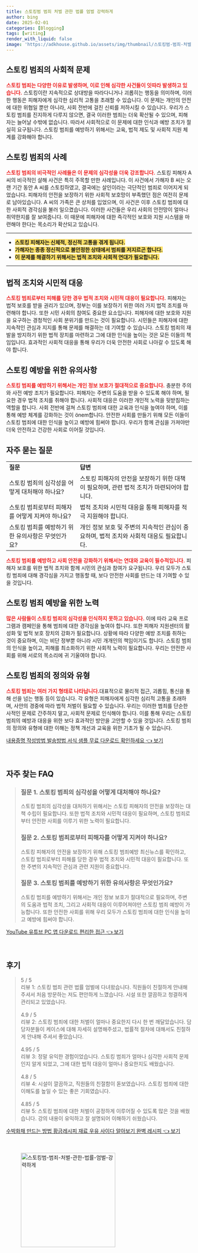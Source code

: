 ```yaml
---
title: 스토킹범 범죄 처벌 관한 법률 엄벌 강력하게
author: bing
date: 2025-02-01
categories: [Blogging]
tags: [writing]
render_with_liquid: false
image: 'https://adkhouse.github.io/assets/img/thumbnail/스토킹범-범죄-처벌-관한-법률-엄벌-강력하게.webp'
---
```



<h2 id='스토킹 범죄의 사회적 문제'>스토킹 범죄의 사회적 문제</h2>

<p><b><span style="color: #ee2323;">스토킹 범죄는 다양한 이유로 발생하며, 이로 인해 심각한 사건들이 잇따라 발생하고 있습니다.</span></b> 스토킹이란 지속적으로 상대방을 따라다니거나 괴롭히는 행동을 의미하며, 이러한 행동은 피해자에게 심각한 심리적 고통을 초래할 수 있습니다. 이 문제는 개인의 안전에 대한 위협일 뿐만 아니라, 사회 전반에 걸친 신뢰를 저하시킬 수 있습니다. 우리가 스토킹 범죄를 진지하게 다루지 않으면, 결국 이러한 범죄는 더욱 확산될 수 있으며, 피해자는 늘어날 수밖에 없습니다. 따라서 사회적으로 이 문제에 대한 인식과 예방 조치가 절실히 요구됩니다. 스토킹 범죄를 예방하기 위해서는 교육, 법적 제도 및 사회적 지원 체계를 강화해야 합니다.</p>

<h2 id='스토킹 범죄의 사례'>스토킹 범죄의 사례</h2>

<p><b><span style="color: #ee2323;">스토킹 범죄의 비극적인 사례들은 이 문제의 심각성을 더욱 강조합니다.</span></b> 스토킹 피해자 A 씨의 비극적인 살해 사건은 특히 주목할 만한 사례입니다. 이 사건에서 가해자 B 씨는 오랜 기간 동안 A 씨를 스토킹하였고, 결국에는 살인이라는 극단적인 범죄로 이어지게 되었습니다. 피해자의 안전을 보장하기 위한 사회적 보호망이 부족했던 점은 여전히 문제로 남아있습니다. A 씨의 가족은 큰 상처를 입었으며, 이 사건은 이후 스토킹 범죄에 대한 사회적 경각심을 불러 일으켰습니다. 이러한 사건들은 우리 사회의 안전망이 얼마나 취약한지를 잘 보여줍니다. 이 때문에 피해자에 대한 즉각적인 보호와 지원 시스템을 마련해야 한다는 목소리가 확산되고 있습니다.</p>

<hr />

<ul>
    <li><b><span style="background-color: #ffe066;">스토킹 피해자는 신체적, 정신적 고통을 겪게 됩니다.</span></b></li>
    <li><b><span style="background-color: #ffe066;">가해자는 종종 정신적으로 불안정한 상태에서 범죄를 저지르곤 합니다.</span></b></li>
    <li><b><span style="background-color: #ffe066;">이 문제를 해결하기 위해서는 법적 조치와 사회적 연대가 필요합니다.</span></b></li>
</ul>

<hr />

<h2 id='법적 조치와 시민적 대응'>법적 조치와 시민적 대응</h2>

<p><b><span style="color: #ee2323;">스토킹 범죄로부터 피해를 당한 경우 법적 조치와 시민적 대응이 필요합니다.</span></b> 피해자는 법적 보호를 받을 권리가 있으며, 정부는 이를 보장하기 위한 여러 가지 법적 조치를 마련해야 합니다. 또한 시민 사회의 참여도 중요한 요소입니다. 피해자에 대한 보호와 지원을 요구하는 경청적인 사회 분위기를 만드는 것이 필요합니다. 시민들은 피해자에 대한 지속적인 관심과 지지를 통해 문제를 해결하는 데 기여할 수 있습니다. 스토킹 범죄의 재발을 방지하기 위한 법적 장치를 마련하고 그에 대한 인식을 높이는 것은 모든 이들의 책임입니다. 효과적인 사회적 대응을 통해 우리가 더욱 안전한 사회로 나아갈 수 있도록 해야 합니다.</p>

<h2 id='스토킹 예방을 위한 유의사항'>스토킹 예방을 위한 유의사항</h2>

<p><b><span style="color: #ee2323;">스토킹 범죄를 예방하기 위해서는 개인 정보 보호가 절대적으로 중요합니다.</span></b> 충분한 주의와 사전 예방 조치가 필요합니다. 피해자는 주변의 도움을 받을 수 있도록 해야 하며, 필요한 경우 법적 조치를 취해야 합니다. 사회적 대응은 이러한 개인적 노력을 뒷받침하는 역할을 합니다. 사회 전반에 걸쳐 스토킹 범죄에 대한 교육과 인식을 높여야 하며, 이를 통해 예방 체계를 강화하는 것이 önem합니다. 안전한 사회를 만들기 위해 모든 이들이 스토킹 범죄에 대한 인식을 높이고 예방에 힘써야 합니다. 우리가 함께 관심을 가져야만 더욱 안전하고 건강한 사회로 이어질 것입니다.</p>

<h2 id='자주 묻는 질문'>자주 묻는 질문</h2>

<table>
    <tr>
        <td><b>질문</b></td>
        <td><b>답변</b></td>
    </tr>
    <tr>
        <td>스토킹 범죄의 심각성을 어떻게 대처해야 하나요?</td>
        <td>스토킹 피해자의 안전을 보장하기 위한 대책이 필요하며, 관련 법적 조치가 마련되어야 합니다.</td>
    </tr>
    <tr>
        <td>스토킹 범죄로부터 피해자를 어떻게 지켜야 하나요?</td>
        <td>법적 조치와 시민적 대응을 통해 피해자를 적극 지원해야 합니다.</td>
    </tr>
    <tr>
        <td>스토킹 범죄를 예방하기 위한 유의사항은 무엇인가요?</td>
        <td>개인 정보 보호 및 주변의 지속적인 관심이 중요하며, 법적 조치와 사회적 대응도 필요합니다.</td>
    </tr>
</table>

<p><b><span style="color: #ee2323;">스토킹 범죄를 예방하고 사회 안전을 강화하기 위해서는 연대와 교육이 필수적입니다.</span></b> 피해자 보호를 위한 법적 조치와 함께 시민의 관심과 참여가 요구됩니다. 우리 모두가 스토킹 범죄에 대해 경각심을 가지고 행동할 때, 보다 안전한 사회를 만드는 데 기여할 수 있을 것입니다.</p>

<h2 id='스토킹 범죄 예방을 위한 노력'>스토킹 범죄 예방을 위한 노력</h2>

<p><b><span style="color: #ee2323;">많은 사람들이 스토킹 범죄의 심각성을 인식하지 못하고 있습니다.</span></b> 이에 따라 교육 프로그램과 캠페인을 통해 범죄에 대한 경각심을 높여야 합니다. 또한 피해자 지원센터의 활성화 및 법적 보호 장치의 강화가 필요합니다. 상황에 따라 다양한 예방 조치를 취하는 것이 중요하며, 이는 비단 정부뿐 아니라 시민 개개인의 책임이기도 합니다. 스토킹 범죄의 인식을 높이고, 피해를 최소화하기 위한 사회적 노력이 필요합니다. 우리는 안전한 사회를 위해 서로의 목소리에 귀 기울여야 합니다.</p>

<h2 id='스토킹 범죄의 정의와 유형'>스토킹 범죄의 정의와 유형</h2>

<p><b><span style="color: #ee2323;">스토킹 범죄는 여러 가지 형태로 나타납니다.</span></b>대표적으로 물리적 접근, 괴롭힘, 통신을 통해 선을 넘는 행동 등이 있습니다. 각 유형은 피해자에게 심각한 심리적 고통을 초래하며, 사안의 경중에 따라 법적 처벌이 필요할 수 있습니다. 우리는 이러한 범죄를 단순한 사적인 문제로 간주하지 말고, 사회적 문제로 인식해야 합니다. 이를 통해 우리는 스토킹 범죄의 예방과 대응을 위한 보다 효과적인 방안을 고안할 수 있을 것입니다. 스토킹 범죄의 정의와 유형에 대한 이해는 정책 개선과 교육을 위한 기초가 될 수 있습니다.</p>


<p><a class="click-button" title="내용증명 작성방법 발송방법 서식 샘플 무료 다운로드 확인하세요" href="https://adkhouse.github.io/posts/%EB%82%B4%EC%9A%A9%EC%A6%9D%EB%AA%85-%EC%9E%91%EC%84%B1%EB%B0%A9%EB%B2%95-%EB%B0%9C%EC%86%A1%EB%B0%A9%EB%B2%95-%EC%84%9C%EC%8B%9D-%EC%83%98%ED%94%8C-%EB%AC%B4%EB%A3%8C-%EB%8B%A4%EC%9A%B4%EB%A1%9C%EB%93%9C-%ED%99%95%EC%9D%B8%ED%95%98%EC%84%B8%EC%9A%94/" rel="dofollow">내용증명 작성방법 발송방법 서식 샘플 무료 다운로드 확인하세요 👈 보기</a></p><br>
<h2 id='자주_찾는_FAQ'>자주 찾는 FAQ</h2>
<div itemscope="" itemtype="https://schema.org/FAQPage"> 
<blockquote> 
<div itemscope="" itemprop="mainEntity" itemtype="https://schema.org/Question"> 
<h3 itemprop="name">질문 1. 스토킹 범죄의 심각성을 어떻게 대처해야 하나요?</h3> 
<div itemscope="" itemprop="acceptedAnswer" itemtype="https://schema.org/Answer"> 
<span itemprop="text"> 
<p>스토킹 범죄의 심각성을 대처하기 위해서는 스토킹 피해자의 안전을 보장하는 대책 수립이 필요합니다. 또한 법적 조치와 시민적 대응이 필요하며, 스토킹 범죄로부터 안전한 사회를 이루기 위한 노력이 필요합니다.</p> 
</span> 
</div> 
</div> 
<div itemscope="" itemprop="mainEntity" itemtype="https://schema.org/Question"> 
<h3 itemprop="name">질문 2. 스토킹 범죄로부터 피해자를 어떻게 지켜야 하나요?</h3> 
<div itemscope="" itemprop="acceptedAnswer" itemtype="https://schema.org/Answer"> 
<span itemprop="text"> 
<p>스토킹 피해자의 안전을 보장하기 위해 스토킹 범죄예방 최신뉴스를 확인하고, 스토킹 범죄로부터 피해를 당한 경우 법적 조치와 시민적 대응이 필요합니다. 또한 주변의 지속적인 관심과 관련 지원이 중요합니다.</p> 
</span> 
</div> 
</div> 
<div itemscope="" itemprop="mainEntity" itemtype="https://schema.org/Question"> 
<h3 itemprop="name">질문 3. 스토킹 범죄를 예방하기 위한 유의사항은 무엇인가요?</h3> 
<div itemscope="" itemprop="acceptedAnswer" itemtype="https://schema.org/Answer"> 
<span itemprop="text"> 
<p>스토킹 범죄를 예방하기 위해서는 개인 정보 보호가 절대적으로 필요하며, 주변의 도움과 법적 조치, 그리고 사회적 대응이 이루어져야만 스토킹 범죄 예방이 가능합니다. 또한 안전한 사회를 위해 우리 모두가 스토킹 범죄에 대한 인식을 높이고 예방에 힘써야 합니다.</p> 
</span> 
</div> 
</div> 
</blockquote> 
</div>
<p><a class="click-button" title="YouTube 유튜브 PC 앱 다운로드 편리한 접근" href="https://adkhouse.github.io/posts/YouTube-%EC%9C%A0%ED%8A%9C%EB%B8%8C-PC-%EC%95%B1-%EB%8B%A4%EC%9A%B4%EB%A1%9C%EB%93%9C-%ED%8E%B8%EB%A6%AC%ED%95%9C-%EC%A0%91%EA%B7%BC/" rel="dofollow">YouTube 유튜브 PC 앱 다운로드 편리한 접근 👈 보기</a></p><br>
<h2 id='후기'>후기</h2>
<div itemscope itemtype="https://schema.org/Product">
  <blockquote>
  <div itemprop="review" itemscope itemtype="https://schema.org/Review">
      <div itemprop="reviewRating" itemscope itemtype="https://schema.org/Rating"> <span itemprop="ratingValue">5</span> / <span itemprop="bestRating">5</span> </div>
      <span itemprop="reviewBody">리뷰 1: 스토킹 범죄 관련 법률 엄벌에 다녀왔습니다. 직원들이 친절하게 안내해주셔서 처음 방문하는 저도 편안하게 느꼈습니다. 시설 또한 깔끔하고 청결하게 관리되고 있었습니다.</span>
  </div>
  <br>
  <div itemprop="review" itemscope itemtype="https://schema.org/Review">
      <div itemprop="reviewRating" itemscope itemtype="https://schema.org/Rating"> <span itemprop="ratingValue">4.9</span> / <span itemprop="bestRating">5</span> </div>
      <span itemprop="reviewBody">리뷰 2: 스토킹 범죄에 대한 처벌이 얼마나 중요한지 다시 한 번 깨달았습니다. 담당자분들이 케이스에 대해 자세히 설명해주셨고, 법률적 절차에 대해서도 친절하게 안내해 주셔서 좋았습니다.</span>
  </div>
  <br>
  <div itemprop="review" itemscope itemtype="https://schema.org/Review">
      <div itemprop="reviewRating" itemscope itemtype="https://schema.org/Rating"> <span itemprop="ratingValue">4.95</span> / <span itemprop="bestRating">5</span> </div>
      <span itemprop="reviewBody">리뷰 3: 정말 유익한 경험이었습니다. 스토킹 범죄가 얼마나 심각한 사회적 문제인지 알게 되었고, 그에 대한 법적 대응이 얼마나 중요한지도 배웠습니다.</span>
  </div>
  <br>
  <div itemprop="review" itemscope itemtype="https://schema.org/Review">
      <div itemprop="reviewRating" itemscope itemtype="https://schema.org/Rating"> <span itemprop="ratingValue">4.8</span> / <span itemprop="bestRating">5</span> </div>
      <span itemprop="reviewBody">리뷰 4: 시설이 깔끔하고, 직원들의 친절함이 돋보였습니다. 스토킹 범죄에 대한 이해도를 높일 수 있는 좋은 기회였습니다.</span>
  </div>
  <br>
  <div itemprop="review" itemscope itemtype="https://schema.org/Review">
      <div itemprop="reviewRating" itemscope itemtype="https://schema.org/Rating"> <span itemprop="ratingValue">4.85</span> / <span itemprop="bestRating">5</span> </div>
      <span itemprop="reviewBody">리뷰 5: 스토킹 범죄에 대한 처벌이 공정하게 이루어질 수 있도록 많은 것을 배웠습니다. 강의 내용이 유익하고 잘 설명되어 이해하기 쉬웠습니다.</span>
  </div>
  </blockquote>
</div>
<p><a class="click-button" title="수박화채 만드는 방법 황금레시피 재료 우유 사이다 알아보기 완벽 레시피" href="https://adkhouse.github.io/posts/%EC%88%98%EB%B0%95%ED%99%94%EC%B1%84-%EB%A7%8C%EB%93%9C%EB%8A%94-%EB%B0%A9%EB%B2%95-%ED%99%A9%EA%B8%88%EB%A0%88%EC%8B%9C%ED%94%BC-%EC%9E%AC%EB%A3%8C-%EC%9A%B0%EC%9C%A0-%EC%82%AC%EC%9D%B4%EB%8B%A4-%EC%95%8C%EC%95%84%EB%B3%B4%EA%B8%B0-%EC%99%84%EB%B2%BD-%EB%A0%88%EC%8B%9C%ED%94%BC/" rel="dofollow">수박화채 만드는 방법 황금레시피 재료 우유 사이다 알아보기 완벽 레시피 👈 보기</a></p><br>
<figure class="image"><img src="https://adkhouse.github.io/assets/img/thumbnail/스토킹범-범죄-처벌-관한-법률-엄벌-강력하게.webp" alt="스토킹범-범죄-처벌-관한-법률-엄벌-강력하게" width="256" height="256"></figure>